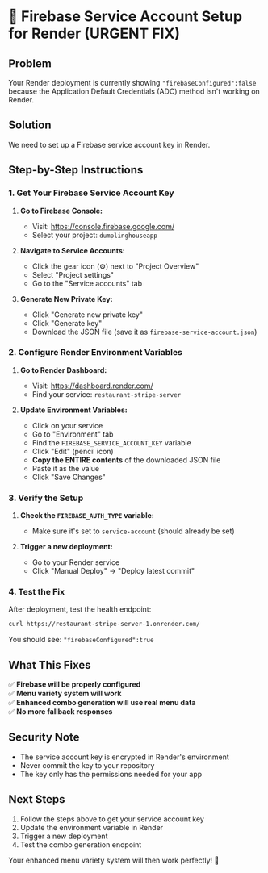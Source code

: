 # 🔧 Firebase Service Account Setup for Render (URGENT FIX)

## Problem
Your Render deployment is currently showing `"firebaseConfigured":false` because the Application Default Credentials (ADC) method isn't working on Render.

## Solution
We need to set up a Firebase service account key in Render.

## Step-by-Step Instructions

### 1. Get Your Firebase Service Account Key

1. **Go to Firebase Console:**
   - Visit: https://console.firebase.google.com/
   - Select your project: `dumplinghouseapp`

2. **Navigate to Service Accounts:**
   - Click the gear icon (⚙️) next to "Project Overview"
   - Select "Project settings"
   - Go to the "Service accounts" tab

3. **Generate New Private Key:**
   - Click "Generate new private key"
   - Click "Generate key"
   - Download the JSON file (save it as `firebase-service-account.json`)

### 2. Configure Render Environment Variables

1. **Go to Render Dashboard:**
   - Visit: https://dashboard.render.com/
   - Find your service: `restaurant-stripe-server`

2. **Update Environment Variables:**
   - Click on your service
   - Go to "Environment" tab
   - Find the `FIREBASE_SERVICE_ACCOUNT_KEY` variable
   - Click "Edit" (pencil icon)
   - **Copy the ENTIRE contents** of the downloaded JSON file
   - Paste it as the value
   - Click "Save Changes"

### 3. Verify the Setup

1. **Check the `FIREBASE_AUTH_TYPE` variable:**
   - Make sure it's set to `service-account` (should already be set)

2. **Trigger a new deployment:**
   - Go to your Render service
   - Click "Manual Deploy" → "Deploy latest commit"

### 4. Test the Fix

After deployment, test the health endpoint:
```bash
curl https://restaurant-stripe-server-1.onrender.com/
```

You should see: `"firebaseConfigured":true`

## What This Fixes

✅ **Firebase will be properly configured**  
✅ **Menu variety system will work**  
✅ **Enhanced combo generation will use real menu data**  
✅ **No more fallback responses**  

## Security Note

- The service account key is encrypted in Render's environment
- Never commit the key to your repository
- The key only has the permissions needed for your app

## Next Steps

1. Follow the steps above to get your service account key
2. Update the environment variable in Render
3. Trigger a new deployment
4. Test the combo generation endpoint

Your enhanced menu variety system will then work perfectly! 🎉 
